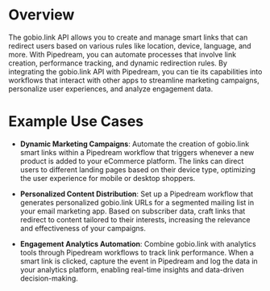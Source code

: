 # Overview

The gobio.link API allows you to create and manage smart links that can redirect users based on various rules like location, device, language, and more. With Pipedream, you can automate processes that involve link creation, performance tracking, and dynamic redirection rules. By integrating the gobio.link API with Pipedream, you can tie its capabilities into workflows that interact with other apps to streamline marketing campaigns, personalize user experiences, and analyze engagement data.

# Example Use Cases

- **Dynamic Marketing Campaigns**: Automate the creation of gobio.link smart links within a Pipedream workflow that triggers whenever a new product is added to your eCommerce platform. The links can direct users to different landing pages based on their device type, optimizing the user experience for mobile or desktop shoppers.

- **Personalized Content Distribution**: Set up a Pipedream workflow that generates personalized gobio.link URLs for a segmented mailing list in your email marketing app. Based on subscriber data, craft links that redirect to content tailored to their interests, increasing the relevance and effectiveness of your campaigns.

- **Engagement Analytics Automation**: Combine gobio.link with analytics tools through Pipedream workflows to track link performance. When a smart link is clicked, capture the event in Pipedream and log the data in your analytics platform, enabling real-time insights and data-driven decision-making.

